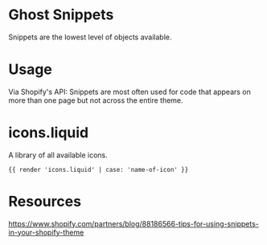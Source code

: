 # Ghost Snippets

Snippets are the lowest level of objects available. 

# Usage

Via Shopify's API: Snippets are most often used for code that appears on more than one page but not across the entire theme.

# icons.liquid

A library of all available icons. 

```
{{ render 'icons.liquid' | case: 'name-of-icon' }}
```

# Resources

https://www.shopify.com/partners/blog/88186566-tips-for-using-snippets-in-your-shopify-theme